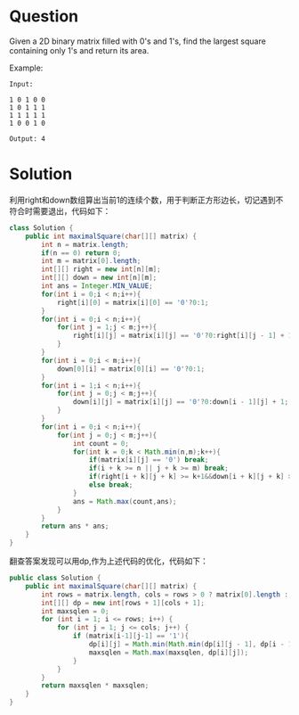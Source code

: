 # Question
Given a 2D binary matrix filled with 0's and 1's, find the largest square containing only 1's and return its area.

Example:

    Input: 
    
    1 0 1 0 0
    1 0 1 1 1
    1 1 1 1 1
    1 0 0 1 0
    
    Output: 4


# Solution
利用right和down数组算出当前1的连续个数，用于判断正方形边长，切记遇到不符合时需要退出，代码如下：
```java
class Solution {
    public int maximalSquare(char[][] matrix) {
        int n = matrix.length;
        if(n == 0) return 0;
        int m = matrix[0].length;
        int[][] right = new int[n][m];
        int[][] down = new int[n][m];
        int ans = Integer.MIN_VALUE;
        for(int i = 0;i < n;i++){
            right[i][0] = matrix[i][0] == '0'?0:1;  
        }
        for(int i = 0;i < n;i++){
            for(int j = 1;j < m;j++){
                right[i][j] = matrix[i][j] == '0'?0:right[i][j - 1] + 1;         
            }
        }
        for(int i = 0;i < m;i++){
            down[0][i] = matrix[0][i] == '0'?0:1; 
        }
        for(int i = 1;i < n;i++){
            for(int j = 0;j < m;j++){
                down[i][j] = matrix[i][j] == '0'?0:down[i - 1][j] + 1;         
            }
        }
        for(int i = 0;i < n;i++){
            for(int j = 0;j < m;j++){
                int count = 0;
                for(int k = 0;k < Math.min(n,m);k++){
                    if(matrix[i][j] == '0') break;
                    if(i + k >= n || j + k >= m) break;
                    if(right[i + k][j + k] >= k+1&&down[i + k][j + k] >= k+1) count++;
                    else break;
                }
                ans = Math.max(count,ans);
            }
        }
        return ans * ans;
    }
}
```
翻查答案发现可以用dp,作为上述代码的优化，代码如下：
```java
public class Solution {
    public int maximalSquare(char[][] matrix) {
        int rows = matrix.length, cols = rows > 0 ? matrix[0].length : 0;
        int[][] dp = new int[rows + 1][cols + 1];
        int maxsqlen = 0;
        for (int i = 1; i <= rows; i++) {
            for (int j = 1; j <= cols; j++) {
                if (matrix[i-1][j-1] == '1'){
                    dp[i][j] = Math.min(Math.min(dp[i][j - 1], dp[i - 1][j]), dp[i - 1][j - 1]) + 1;
                    maxsqlen = Math.max(maxsqlen, dp[i][j]);
                }
            }
        }
        return maxsqlen * maxsqlen;
    }
}
```